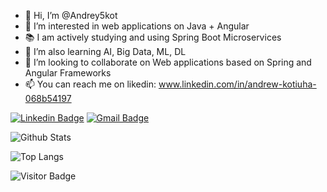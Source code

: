 - 👋 Hi, I’m @Andrey5kot
- 👀 I’m interested in web applications on Java + Angular
- 📚 I am actively studying and using Spring Boot Microservices
- 🌱 I’m also learning AI, Big Data, ML, DL
- 💞️ I’m looking to collaborate on Web applications based on Spring and Angular Frameworks
- 📫 You can reach me on likedin: www.linkedin.com/in/andrew-kotiuha-068b54197

<!---
Andrey5kot/Andrey5kot is a ✨ special ✨ repository because its `README.md` (this file) appears on your GitHub profile.
You can click the Preview link to take a look at your changes.
--->

[![Linkedin Badge](https://img.shields.io/badge/-andrew-blue?style=flat-square&logo=Linkedin&logoColor=white&link=https://www.linkedin.com/in/andrew-kotiuha-068b54197/)](https://www.linkedin.com/in/andrew-kotiuha-068b54197/)
[![Gmail Badge](https://img.shields.io/badge/-kotygaandrey05@gmail.com-c14438?style=flat-square&logo=Gmail&logoColor=white&link=mailto:kotygaandrey05@gmail.com)](mailto:kotygaandrey05@gmail.com)

![Github Stats](https://github-readme-stats.vercel.app/api?username=Andrey5kot&count_private=true&show_icons=true&include_all_commits=true)

![Top Langs](https://github-readme-stats.vercel.app/api/top-langs/?username=Andrey5kot&hide=TeX&layout=compact)

![Visitor Badge](https://visitor-badge.laobi.icu/badge?page_id=Andrey5kot.Andrey5kot)
